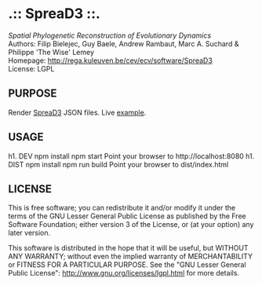 .:: SpreaD3 ::.
==============

*Spatial Phylogenetic Reconstruction of Evolutionary Dynamics* <br />
Authors: Filip Bielejec, Guy Baele, Andrew Rambaut, Marc A. Suchard & Philippe 'The Wise' Lemey <br />
Homepage: http://rega.kuleuven.be/cev/ecv/software/SpreaD3 <br />
License: LGPL <br />

## PURPOSE
 Render [SpreaD3](http://github.com/phylogeography/SpreaD3) JSON files.
 Live [example](https://phylogeography.github.io/SpreaD3/).

## USAGE
h1. DEV
  npm install
  npm start
  Point your browser to http://localhost:8080
h1. DIST
  npm install
  npm run build
  Point your browser to dist/index.html

## LICENSE
  This is free software; you can redistribute it and/or modify 
  it under the terms of the GNU Lesser General Public License as 
  published by the Free Software Foundation; either version 3 
  of the License, or (at your option) any later version. 
 
   This software is distributed in the hope that it will be useful,
   but WITHOUT ANY WARRANTY; without even the implied warranty of 
   MERCHANTABILITY or FITNESS FOR A PARTICULAR PURPOSE.  See the 
   "GNU Lesser General Public License": http://www.gnu.org/licenses/lgpl.html for more details.

